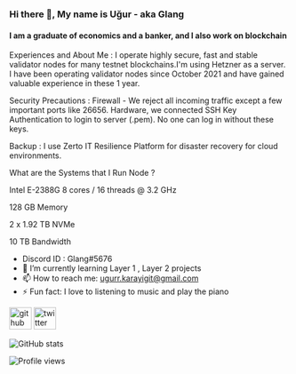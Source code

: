 ### Hi there 👋, My name is Uğur - aka Glang
#### I am a graduate of economics and a banker, and I also work on blockchain
Experiences and About Me : I operate highly secure, fast and stable validator nodes for many testnet blockchains.I'm using Hetzner as a server. I have been operating validator nodes since October 2021 and have gained valuable experience in these 1 year.

Security Precautions : Firewall - We reject all incoming traffic except a few important ports like 26656. Hardware, we connected SSH Key Authentication to login to server (.pem). No one can log in without these keys.

Backup : I use Zerto IT Resilience Platform for disaster recovery for cloud environments.

What are the Systems that I Run Node ?

Intel E-2388G 8 cores / 16 threads @ 3.2 GHz 

128 GB Memory

2 x 1.92 TB NVMe

10 TB Bandwidth
- Discord ID : Glang#5676
- 🌱 I’m currently learning Layer 1 , Layer 2 projects 
- 📫 How to reach me: ugurr.karayigit@gmail.com 
- ⚡ Fun fact: I love to listening to music and play the piano 


[<img src='https://cdn.jsdelivr.net/npm/simple-icons@3.0.1/icons/github.svg' alt='github' height='40'>](https://github.com/GlangPrd)  [<img src='https://cdn.jsdelivr.net/npm/simple-icons@3.0.1/icons/twitter.svg' alt='twitter' height='40'>](https://twitter.com/@Uur12080840)  

![GitHub stats](https://github-readme-stats.vercel.app/api?username=GlangPrd&show_icons=true)  

![Profile views](https://gpvc.arturio.dev/GlangPrd)  

